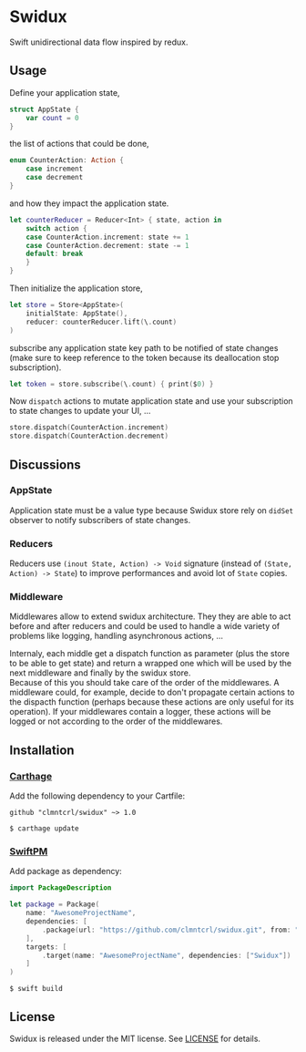 # Swidux

Swift unidirectional data flow inspired by redux.

## Usage

Define your application state,

```swift
struct AppState {
    var count = 0
}
```

the list of actions that could be done,

```swift
enum CounterAction: Action {
    case increment
    case decrement
}
```

and how they impact the application state.

```swift
let counterReducer = Reducer<Int> { state, action in
    switch action {
    case CounterAction.increment: state += 1
    case CounterAction.decrement: state -= 1
    default: break
    }
}
```

Then initialize the application store,

```swift
let store = Store<AppState>(
    initialState: AppState(),
    reducer: counterReducer.lift(\.count)
)
```

subscribe any application state key path to be notified of state changes (make sure to keep reference to the token because its deallocation stop subscription).

```swift
let token = store.subscribe(\.count) { print($0) }
```

Now `dispatch` actions to mutate application state and use your subscription to state changes to update your UI, ...

```swift
store.dispatch(CounterAction.increment)
store.dispatch(CounterAction.decrement)
```

## Discussions

### AppState

Application state must be a value type because Swidux store rely on `didSet` observer to notify subscribers of state changes.

### Reducers

Reducers use `(inout State, Action) -> Void` signature (instead of `(State, Action) -> State`) to improve performances and avoid lot of `State` copies.

### Middleware

Middlewares allow to extend swidux architecture. They they are able to act before and after reducers and could be used to handle a wide variety of problems like logging, handling asynchronous actions, ...

Internaly, each middle get a dispatch function as parameter (plus the store to be able to get state) and return a wrapped one which will be used by the next middleware and finally by the swidux store.
<br />Because of this you should take care of the order of the middlewares. A middleware could, for example, decide to don't propagate certain actions to the dispacth function (perhaps because these actions are only useful for its operation). If your middlewares contain a logger, these actions will be logged or not according to the order of the middlewares.

## Installation        

### [Carthage](https://github.com/Carthage/Carthage)        

Add the following dependency to your Cartfile:        

```        
github "clmntcrl/swidux" ~> 1.0        
```        

```        
$ carthage update        
```        


### [SwiftPM](https://github.com/apple/swift-package-manager)        

Add package as dependency:        

```swift
import PackageDescription        

let package = Package(        
    name: "AwesomeProjectName",        
    dependencies: [        
        .package(url: "https://github.com/clmntcrl/swidux.git", from: "1.0"),        
    ],        
    targets: [        
        .target(name: "AwesomeProjectName", dependencies: ["Swidux"])        
    ]        
)        
```        

```        
$ swift build        
```        

## License

Swidux is released under the MIT license. See [LICENSE](LICENSE) for details.
